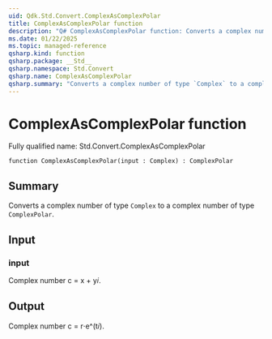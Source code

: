 ```yaml
---
uid: Qdk.Std.Convert.ComplexAsComplexPolar
title: ComplexAsComplexPolar function
description: "Q# ComplexAsComplexPolar function: Converts a complex number of type `Complex` to a complex number of type `ComplexPolar`."
ms.date: 01/22/2025
ms.topic: managed-reference
qsharp.kind: function
qsharp.package: __Std__
qsharp.namespace: Std.Convert
qsharp.name: ComplexAsComplexPolar
qsharp.summary: "Converts a complex number of type `Complex` to a complex number of type `ComplexPolar`."
---
```


# ComplexAsComplexPolar function

Fully qualified name: Std.Convert.ComplexAsComplexPolar

```qsharp
function ComplexAsComplexPolar(input : Complex) : ComplexPolar
```

## Summary
Converts a complex number of type `Complex` to a complex
number of type `ComplexPolar`.

## Input
### input
Complex number c = x + y𝑖.

## Output
Complex number c = r⋅e^(t𝑖).
